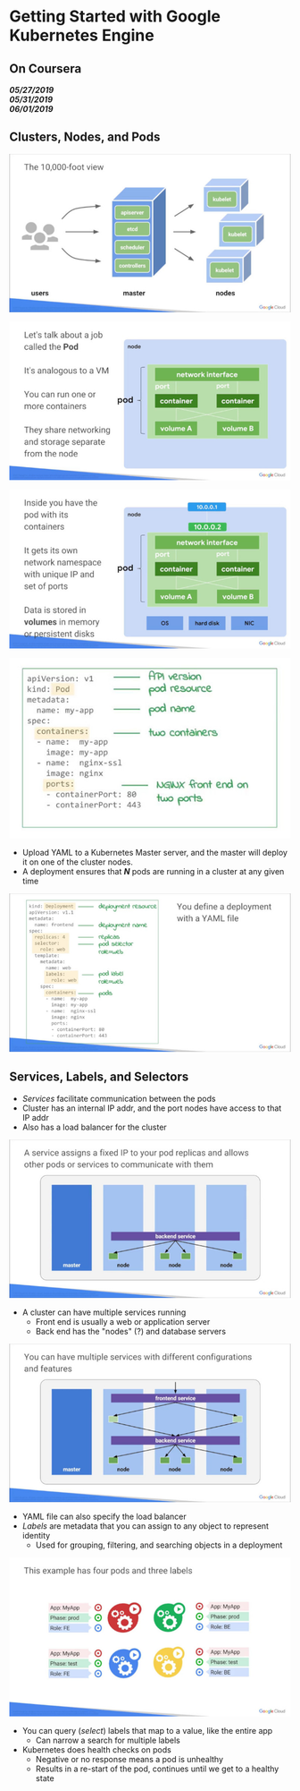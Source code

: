 # Getting Started with Google Kubernetes Engine
## On Coursera
_**05/27/2019**_</br>
_**05/31/2019**_</br>
_**06/01/2019**_</br>

## Clusters, Nodes, and Pods
![10,000 Ft View](./images/10K_ft_view.jpg)

![Kubernetes Pod](./images/kube_pod.jpg)

![Kubernetes Pod 2](./images/kube_pod_2.jpg)

![Kubernetes Pod YAML](./images/kube_pod_yaml.jpg)

- Upload YAML to a Kubernetes Master server, and the master will deploy it on
  one of the cluster nodes.
- A deployment ensures that _**N**_ pods are running in a cluster at any given
  time

![Kubernetes Pod YAML 2](./images/kube_pod_yaml_2.jpg)

## Services, Labels, and Selectors
- _Services_ facilitate communication between the pods
- Cluster has an internal IP addr, and the port nodes have access to that IP addr
- Also has a load balancer for the cluster

![Cluster Service](./images/cluster_service.jpg)

- A cluster can have multiple services running
   - Front end is usually a web or application server
   - Back end has the "nodes" (?) and database servers

![Multiple Services in a Cluster](./images/cluster_service_multiple.jpg)

- YAML file can also specify the load balancer
- _Labels_ are metadata that you can assign to any object to represent identity
   - Used for grouping, filtering, and searching objects in a deployment

![Labels to group API Objects](./images/labels.jpg)

- You can query (_select_) labels that map to a value, like the entire app
   - Can narrow a search for multiple labels
- Kubernetes does health checks on pods
   - Negative or no response means a pod is unhealthy
   - Results in a re-start of the pod, continues until we get to a healthy state
